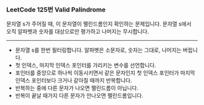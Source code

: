 ### LeetCode 125번 Valid Palindrome

문자열 s가 주어질 때, 이 문자열이 팰린드롬인지 확인하는 문제입니다. 문자열 s에서 오직 알파벳과 숫자를 대상으로만 평가하고 나머지는 무시합니다.

---

- 문자열 s를 한번 필터링합니다. 알파벳은 소문자로, 숫자는 그대로, 나머지는 버립니다.
- 첫 인덱스, 마지막 인덱스 포인터를 가리키는 변수를 선언합니다.
- 포인터를 중앙으로 하나씩 이동시키면서 같은 문자인지 첫 인덱스 포인터가 마지막 인덱스 포인터보다 크거나 같아질 때까지 반복합니다.
- 반복하는 중에 다른 문자가 나오면 팰린드롬이 아닙니다.
- 반복이 끝날 때가지 다른 문자가 안나오면 팰린드롬입니다.